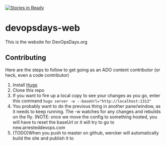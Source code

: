 [![Stories in Ready](https://badge.waffle.io/mattstratton/devopsdays-web.svg?label=ready&title=Ready)](http://waffle.io/mattstratton/devopsdays-web)

# devopsdays-web
This is the website for DevOpsDays.org

## Contributing

Here are the steps to follow to get going as an ADO content contributor (or heck, even a code contributor)

1. Install [Hugo](http://gohugo.io)
2. Clone this repo
3. If you want to fire up a local copy to see your changes as you go, enter this command `hugo server -w --baseUrl="http://localhost:1313"`
4. You probably want to do the previous thing in another pane/window, as it needs to keep running. The -w watches for any changes and rebuilds on the fly. (NOTE: once we move the config to something hosted, you will have to reset the baseUrl or it will try to go to new.arresteddevops.com
6. (TODO)When you push to master on github, wercker will automatically build the site and publish it to <TESTURL>

